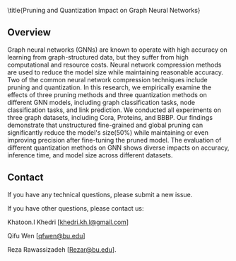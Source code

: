 \title{Pruning and Quantization Impact on Graph Neural Networks}

## Overview

Graph neural networks (GNNs) are known to operate with high accuracy on learning from graph-structured data, but they suffer from high computational and resource costs. Neural network compression methods are used to reduce the model size while maintaining reasonable accuracy. Two of the common neural network compression techniques include pruning and quantization. In this research, we empirically examine the effects of three pruning methods and three quantization methods on different GNN models, including graph classification tasks, node classification tasks, and link prediction. We conducted all experiments on three graph datasets, including Cora, Proteins, and BBBP. Our findings demonstrate that unstructured fine-grained and global pruning can significantly reduce the model's size(50\%) while maintaining or even improving precision after fine-tuning the pruned model. The evaluation of different quantization methods on GNN shows diverse impacts on accuracy, inference time, and model size across different datasets. 


## Contact

If you have any technical questions, please submit a new issue.

If you have other questions, please contact us:

Khatoon.l Khedri [khedri.kh.l@gmail.com] 

Qifu Wen [qfwen@bu.edu] 
 
Reza Rawassizadeh [Rezar@bu.edu].

